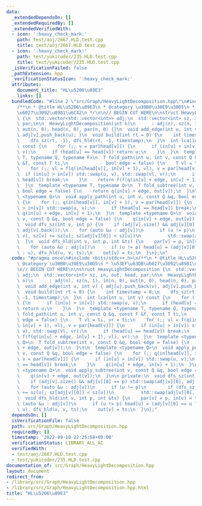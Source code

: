 ```yaml
---
data:
  _extendedDependsOn: []
  _extendedRequiredBy: []
  _extendedVerifiedWith:
  - icon: ':heavy_check_mark:'
    path: test/aoj/2667.HLD.test.cpp
    title: test/aoj/2667.HLD.test.cpp
  - icon: ':heavy_check_mark:'
    path: test/yukicoder/235.HLD.test.cpp
    title: test/yukicoder/235.HLD.test.cpp
  _isVerificationFailed: false
  _pathExtension: hpp
  _verificationStatusIcon: ':heavy_check_mark:'
  attributes:
    document_title: "HL\u5206\u89E3"
    links: []
  bundledCode: "#line 2 \"src/Graph/HeavyLightDecomposition.hpp\"\n#include <bits/stdc++.h>\n\
    /**\n * @title HL\u5206\u89E3\n * @category \u30B0\u30E9\u30D5\n * \u53EF\u63DB\
    \u6027\u3092\u8981\u6C42\n */\n\n// BEGIN CUT HERE\n\nstruct HeavyLightDecomposition\
    \ {\n  std::vector<std::vector<int>> adj;\n  std::vector<int> sz, in, out, head,\
    \ par;\n\n  HeavyLightDecomposition(int n)\n      : adj(n), sz(n, 1), in(n, 0),\
    \ out(n, 0), head(n, 0), par(n, 0) {}\n  void add_edge(int u, int v) { adj[u].push_back(v),\
    \ adj[v].push_back(u); }\n  void build(int rt = 0) {\n    int timestamp = 0;\n\
    \    dfs_sz(rt, -1), dfs_hld(rt, -1, timestamp);\n  }\n  int lca(int u, int v)\
    \ const {\n    for (;; v = par[head[v]]) {\n      if (in[u] > in[v]) std::swap(u,\
    \ v);\n      if (head[u] == head[v]) return u;\n    }\n  }\n  template <typename\
    \ T, typename Q, typename F>\n  T fold_path(int u, int v, const Q &q, const F\
    \ &f, const T ti,\n              bool edge = false) {\n    T vl = ti, vr = ti;\n\
    \    for (;; vl = f(q(in[head[v]], in[v] + 1), vl), v = par[head[v]]) {\n    \
    \  if (in[u] > in[v]) std::swap(u, v), std::swap(vl, vr);\n      if (head[u] ==\
    \ head[v]) break;\n    }\n    return f(f(q(in[u] + edge, in[v] + 1), vl), vr);\n\
    \  }\n  template <typename T, typename Q>\n  T fold_subtree(int v, const Q &q,\
    \ bool edge = false) {\n    return q(in[v] + edge, out[v]);\n  }\n\n  template\
    \ <typename Q>\n  void apply_path(int u, int v, const Q &q, bool edge = false)\
    \ {\n    for (;; q(in[head[v]], in[v] + 1), v = par[head[v]]) {\n      if (in[u]\
    \ > in[v]) std::swap(u, v);\n      if (head[u] == head[v]) break;\n    }\n   \
    \ q(in[u] + edge, in[v] + 1);\n  }\n  template <typename Q>\n  void apply_subtree(int\
    \ v, const Q &q, bool edge = false) {\n    q(in[v] + edge, out[v]);\n  }\n\n private:\n\
    \  void dfs_sz(int v, int p) {\n    if (adj[v].size() && adj[v][0] == p) std::swap(adj[v][0],\
    \ adj[v].back());\n    for (auto &u : adj[v])\n      if (u != p)\n        if (dfs_sz(u,\
    \ v), sz[v] += sz[u]; sz[adj[v][0]] < sz[u])\n          std::swap(adj[v][0], u);\n\
    \  }\n  void dfs_hld(int v, int p, int &ts) {\n    par[v] = p, in[v] = ts++;\n\
    \    for (auto &u : adj[v])\n      if (u != p) head[u] = (adj[v][0] == u ? head[v]\
    \ : u), dfs_hld(u, v, ts);\n    out[v] = ts;\n  }\n};\n"
  code: "#pragma once\n#include <bits/stdc++.h>\n/**\n * @title HL\u5206\u89E3\n *\
    \ @category \u30B0\u30E9\u30D5\n * \u53EF\u63DB\u6027\u3092\u8981\u6C42\n */\n\
    \n// BEGIN CUT HERE\n\nstruct HeavyLightDecomposition {\n  std::vector<std::vector<int>>\
    \ adj;\n  std::vector<int> sz, in, out, head, par;\n\n  HeavyLightDecomposition(int\
    \ n)\n      : adj(n), sz(n, 1), in(n, 0), out(n, 0), head(n, 0), par(n, 0) {}\n\
    \  void add_edge(int u, int v) { adj[u].push_back(v), adj[v].push_back(u); }\n\
    \  void build(int rt = 0) {\n    int timestamp = 0;\n    dfs_sz(rt, -1), dfs_hld(rt,\
    \ -1, timestamp);\n  }\n  int lca(int u, int v) const {\n    for (;; v = par[head[v]])\
    \ {\n      if (in[u] > in[v]) std::swap(u, v);\n      if (head[u] == head[v])\
    \ return u;\n    }\n  }\n  template <typename T, typename Q, typename F>\n  T\
    \ fold_path(int u, int v, const Q &q, const F &f, const T ti,\n              bool\
    \ edge = false) {\n    T vl = ti, vr = ti;\n    for (;; vl = f(q(in[head[v]],\
    \ in[v] + 1), vl), v = par[head[v]]) {\n      if (in[u] > in[v]) std::swap(u,\
    \ v), std::swap(vl, vr);\n      if (head[u] == head[v]) break;\n    }\n    return\
    \ f(f(q(in[u] + edge, in[v] + 1), vl), vr);\n  }\n  template <typename T, typename\
    \ Q>\n  T fold_subtree(int v, const Q &q, bool edge = false) {\n    return q(in[v]\
    \ + edge, out[v]);\n  }\n\n  template <typename Q>\n  void apply_path(int u, int\
    \ v, const Q &q, bool edge = false) {\n    for (;; q(in[head[v]], in[v] + 1),\
    \ v = par[head[v]]) {\n      if (in[u] > in[v]) std::swap(u, v);\n      if (head[u]\
    \ == head[v]) break;\n    }\n    q(in[u] + edge, in[v] + 1);\n  }\n  template\
    \ <typename Q>\n  void apply_subtree(int v, const Q &q, bool edge = false) {\n\
    \    q(in[v] + edge, out[v]);\n  }\n\n private:\n  void dfs_sz(int v, int p) {\n\
    \    if (adj[v].size() && adj[v][0] == p) std::swap(adj[v][0], adj[v].back());\n\
    \    for (auto &u : adj[v])\n      if (u != p)\n        if (dfs_sz(u, v), sz[v]\
    \ += sz[u]; sz[adj[v][0]] < sz[u])\n          std::swap(adj[v][0], u);\n  }\n\
    \  void dfs_hld(int v, int p, int &ts) {\n    par[v] = p, in[v] = ts++;\n    for\
    \ (auto &u : adj[v])\n      if (u != p) head[u] = (adj[v][0] == u ? head[v] :\
    \ u), dfs_hld(u, v, ts);\n    out[v] = ts;\n  }\n};"
  dependsOn: []
  isVerificationFile: false
  path: src/Graph/HeavyLightDecomposition.hpp
  requiredBy: []
  timestamp: '2022-09-10 22:25:58+09:00'
  verificationStatus: LIBRARY_ALL_AC
  verifiedWith:
  - test/aoj/2667.HLD.test.cpp
  - test/yukicoder/235.HLD.test.cpp
documentation_of: src/Graph/HeavyLightDecomposition.hpp
layout: document
redirect_from:
- /library/src/Graph/HeavyLightDecomposition.hpp
- /library/src/Graph/HeavyLightDecomposition.hpp.html
title: "HL\u5206\u89E3"
---
```

